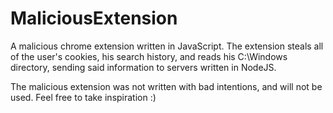 # MaliciousExtension
A malicious chrome extension written in JavaScript. The extension steals all of the user's cookies, his search history, and reads his C:\Windows directory, sending said information to servers written in NodeJS.

The malicious extension was not written with bad intentions, and will not be used. Feel free to take inspiration :)
